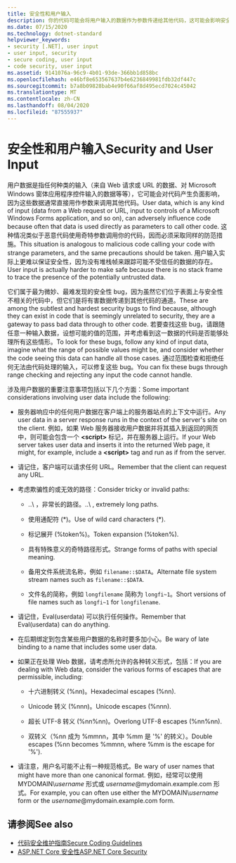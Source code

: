 ```yaml
---
title: 安全性和用户输入
description: 你的代码可能会将用户输入的数据作为参数传递给其他代码，这可能会影响安全性。 可以执行范围检查以拒绝出现问题的输入。
ms.date: 07/15/2020
ms.technology: dotnet-standard
helpviewer_keywords:
- security [.NET], user input
- user input, security
- secure coding, user input
- code security, user input
ms.assetid: 9141076a-96c9-4b01-93de-366bb1d858bc
ms.openlocfilehash: e46bf8e653567637b4e6236849981fdb32df447c
ms.sourcegitcommit: b7a8b09828bab4e90f66af8d495ecd7024c45042
ms.translationtype: MT
ms.contentlocale: zh-CN
ms.lasthandoff: 08/04/2020
ms.locfileid: "87555937"
---
```

# <a name="security-and-user-input"></a><span data-ttu-id="09017-104">安全性和用户输入</span><span class="sxs-lookup"><span data-stu-id="09017-104">Security and User Input</span></span>

<span data-ttu-id="09017-105">用户数据是指任何种类的输入（来自 Web 请求或 URL 的数据、对 Microsoft Windows 窗体应用程序控件输入的数据等等），它可能会对代码产生负面影响，因为这些数据通常直接用作参数来调用其他代码。</span><span class="sxs-lookup"><span data-stu-id="09017-105">User data, which is any kind of input (data from a Web request or URL, input to controls of a Microsoft Windows Forms application, and so on), can adversely influence code because often that data is used directly as parameters to call other code.</span></span> <span data-ttu-id="09017-106">这种情况类似于恶意代码使用奇特参数调用你的代码，因而必须采取同样的防范措施。</span><span class="sxs-lookup"><span data-stu-id="09017-106">This situation is analogous to malicious code calling your code with strange parameters, and the same precautions should be taken.</span></span> <span data-ttu-id="09017-107">用户输入实际上更难以保证安全性，因为没有堆栈帧来跟踪可能不受信任的数据的存在。</span><span class="sxs-lookup"><span data-stu-id="09017-107">User input is actually harder to make safe because there is no stack frame to trace the presence of the potentially untrusted data.</span></span>

<span data-ttu-id="09017-108">它们属于最为微妙、最难发现的安全性 bug，因为虽然它们位于表面上与安全性不相关的代码中，但它们是将有害数据传递到其他代码的通道。</span><span class="sxs-lookup"><span data-stu-id="09017-108">These are among the subtlest and hardest security bugs to find because, although they can exist in code that is seemingly unrelated to security, they are a gateway to pass bad data through to other code.</span></span> <span data-ttu-id="09017-109">若要查找这些 bug，请跟随任意一种输入数据，设想可能的值的范围，并考虑看到这一数据的代码是否能够处理所有这些情形。</span><span class="sxs-lookup"><span data-stu-id="09017-109">To look for these bugs, follow any kind of input data, imagine what the range of possible values might be, and consider whether the code seeing this data can handle all those cases.</span></span> <span data-ttu-id="09017-110">通过范围检查和拒绝任何无法由代码处理的输入，可以修复这些 bug。</span><span class="sxs-lookup"><span data-stu-id="09017-110">You can fix these bugs through range checking and rejecting any input the code cannot handle.</span></span>

<span data-ttu-id="09017-111">涉及用户数据的重要注意事项包括以下几个方面：</span><span class="sxs-lookup"><span data-stu-id="09017-111">Some important considerations involving user data include the following:</span></span>

- <span data-ttu-id="09017-112">服务器响应中的任何用户数据在客户端上的服务器站点的上下文中运行。</span><span class="sxs-lookup"><span data-stu-id="09017-112">Any user data in a server response runs in the context of the server's site on the client.</span></span> <span data-ttu-id="09017-113">例如，如果 Web 服务器接收用户数据并将其插入到返回的网页中，则可能会包含一个 **\<script>** 标记，并在服务器上运行。</span><span class="sxs-lookup"><span data-stu-id="09017-113">If your Web server takes user data and inserts it into the returned Web page, it might, for example, include a **\<script>** tag and run as if from the server.</span></span>

- <span data-ttu-id="09017-114">请记住，客户端可以请求任何 URL。</span><span class="sxs-lookup"><span data-stu-id="09017-114">Remember that the client can request any URL.</span></span>

- <span data-ttu-id="09017-115">考虑欺骗性的或无效的路径：</span><span class="sxs-lookup"><span data-stu-id="09017-115">Consider tricky or invalid paths:</span></span>

  - <span data-ttu-id="09017-116">..\ ，非常长的路径。</span><span class="sxs-lookup"><span data-stu-id="09017-116">..\ , extremely long paths.</span></span>

  - <span data-ttu-id="09017-117">使用通配符 (\*)。</span><span class="sxs-lookup"><span data-stu-id="09017-117">Use of wild card characters (\*).</span></span>

  - <span data-ttu-id="09017-118">标记展开 (%token%)。</span><span class="sxs-lookup"><span data-stu-id="09017-118">Token expansion (%token%).</span></span>

  - <span data-ttu-id="09017-119">具有特殊意义的奇特路径形式。</span><span class="sxs-lookup"><span data-stu-id="09017-119">Strange forms of paths with special meaning.</span></span>

  - <span data-ttu-id="09017-120">备用文件系统流名称，例如 `filename::$DATA`。</span><span class="sxs-lookup"><span data-stu-id="09017-120">Alternate file system stream names such as `filename::$DATA`.</span></span>

  - <span data-ttu-id="09017-121">文件名的简称，例如 `longfilename` 简称为 `longfi~1`。</span><span class="sxs-lookup"><span data-stu-id="09017-121">Short versions of file names such as `longfi~1` for `longfilename`.</span></span>

- <span data-ttu-id="09017-122">请记住，Eval(userdata) 可以执行任何操作。</span><span class="sxs-lookup"><span data-stu-id="09017-122">Remember that Eval(userdata) can do anything.</span></span>

- <span data-ttu-id="09017-123">在后期绑定到包含某些用户数据的名称时要多加小心。</span><span class="sxs-lookup"><span data-stu-id="09017-123">Be wary of late binding to a name that includes some user data.</span></span>

- <span data-ttu-id="09017-124">如果正在处理 Web 数据，请考虑所允许的各种转义形式，包括：</span><span class="sxs-lookup"><span data-stu-id="09017-124">If you are dealing with Web data, consider the various forms of escapes that are permissible, including:</span></span>

  - <span data-ttu-id="09017-125">十六进制转义 (%nn)。</span><span class="sxs-lookup"><span data-stu-id="09017-125">Hexadecimal escapes (%nn).</span></span>

  - <span data-ttu-id="09017-126">Unicode 转义 (%nnn)。</span><span class="sxs-lookup"><span data-stu-id="09017-126">Unicode escapes (%nnn).</span></span>

  - <span data-ttu-id="09017-127">超长 UTF-8 转义 (%nn%nn)。</span><span class="sxs-lookup"><span data-stu-id="09017-127">Overlong UTF-8 escapes (%nn%nn).</span></span>

  - <span data-ttu-id="09017-128">双转义（%nn 成为 %mmnn，其中 %mm 是 '%' 的转义）。</span><span class="sxs-lookup"><span data-stu-id="09017-128">Double escapes (%nn becomes %mmnn, where %mm is the escape for '%').</span></span>

- <span data-ttu-id="09017-129">请注意，用户名可能不止有一种规范格式。</span><span class="sxs-lookup"><span data-stu-id="09017-129">Be wary of user names that might have more than one canonical format.</span></span> <span data-ttu-id="09017-130">例如，经常可以使用 MYDOMAIN\\*username* 形式或 *username*@mydomain.example.com 形式。</span><span class="sxs-lookup"><span data-stu-id="09017-130">For example, you can often use either the MYDOMAIN\\*username* form or the *username*@mydomain.example.com form.</span></span>

## <a name="see-also"></a><span data-ttu-id="09017-131">请参阅</span><span class="sxs-lookup"><span data-stu-id="09017-131">See also</span></span>

- [<span data-ttu-id="09017-132">代码安全维护指南</span><span class="sxs-lookup"><span data-stu-id="09017-132">Secure Coding Guidelines</span></span>](secure-coding-guidelines.md)
- [<span data-ttu-id="09017-133">ASP.NET Core 安全性</span><span class="sxs-lookup"><span data-stu-id="09017-133">ASP.NET Core Security</span></span>](/aspnet/core/security/)
